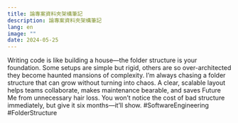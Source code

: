 ```yaml
---
title: 論專案資料夾架構筆記
description: 論專案資料夾架構筆記
lang: en
image: ""
date: 2024-05-25
---
```


Writing code is like building a house—the folder structure is your foundation. Some setups are simple but rigid, others are so over-architected they become haunted mansions of complexity. I’m always chasing a folder structure that can grow without turning into chaos. A clear, scalable layout helps teams collaborate, makes maintenance bearable, and saves Future Me from unnecessary hair loss. You won’t notice the cost of bad structure immediately, but give it six months—it’ll show. #SoftwareEngineering #FolderStructure
